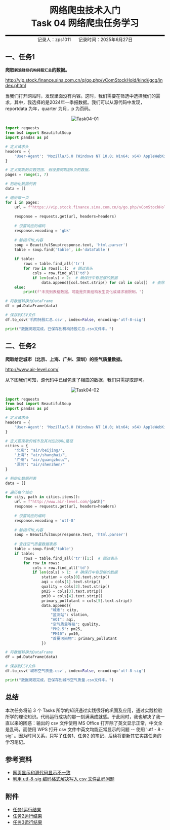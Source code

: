 <div style="border-bottom: 4px solid black; width: 100%; box-sizing: border-box; text-align: center; padding-top: 0.1rem;" align="center">
    <h1>网络爬虫技术入门<br/><span>Task 04 网络爬虫任务学习</span></h1>
</div>
<div style="text-align: center;" align="center">
    记录人：zps1011&nbsp;&nbsp;&nbsp;&nbsp;&nbsp;&nbsp;记录时间：2025年6月27日
</div>



## 一、任务1

**爬取`新浪财经机构持股汇总`的数据。**

http://vip.stock.finance.sina.com.cn/q/go.php/vComStockHold/kind/jgcg/index.phtml

当我们打开网站时，发现里面没有内容。这时，我们需要在筛选中选择我们的需求，其中，我选择的是2024年一季报数据。我们可以从源代码中发现，reportdata 为年，quarter 为月，p 为页码。

<div align=center>
	<img src="../网络爬虫/images/task04_01.png" alt="Task04-01"/>
</div>



```python
import requests
from bs4 import BeautifulSoup
import pandas as pd

# 定义请求头
headers = {
    'User-Agent': 'Mozilla/5.0 (Windows NT 10.0; Win64; x64) AppleWebKit/537.36 (KHTML, like Gecko) Chrome/58.0.3029.110 Safari/537.3'
}

# 定义爬取的页数范围. 假设要爬取前6页的数据。
pages = range(1, 7)  

# 初始化数据列表
data = []

# 遍历每一页
for i in pages:
    url = f"https://vip.stock.finance.sina.com.cn/q/go.php/vComStockHold/kind/jgcg/index.phtml?symbol=%D6%A4%C8%AF%BC%F2%B3%C6%BB%F2%B4%FA%C2%EB&reportdate=2024&quarter=1&p={i}"
    
    response = requests.get(url, headers=headers)
    
    # 设置响应的编码
    response.encoding = 'gbk'
    
    # 解析HTML内容
    soup = BeautifulSoup(response.text, 'html.parser')
    table = soup.find('table', id='dataTable')
    
    if table:
        rows = table.find_all('tr')
        for row in rows[1:]:  # 跳过表头
            cols = row.find_all('td')
            if len(cols) > 2:  # 确保行中有足够的数据
                data.append([col.text.strip() for col in cols])  # 去除多余空白字符
    else:
        print(f"未找到表格数据，可能是页面结构发生变化或请求被限制。")

# 将数据转换为DataFrame
df = pd.DataFrame(data)

# 保存到CSV文件
df.to_csv('机构持股汇总.csv', index=False, encoding='utf-8-sig')

print("数据爬取完成，已保存到机构持股汇总.csv文件中。")
```

## 二、任务2

**爬取给定城市（北京、上海、广州、深圳）的空气质量数据。**

http://www.air-level.com/

从下图我们可知，源代码中已经包含了相应的数据，我们只需提取即可。

<div align=center>
	<img src="../网络爬虫/images/task04_02.png" alt="Task04-02"/>
</div>



```python
import requests
from bs4 import BeautifulSoup
import pandas as pd

# 定义请求头
headers = {
    'User-Agent': 'Mozilla/5.0 (Windows NT 10.0; Win64; x64) AppleWebKit/537.36 (KHTML, like Gecko) Chrome/58.0.3029.110 Safari/537.3'
}

# 定义要爬取的城市及其对应的URL路径
cities = {
    "北京": "air/beijing/",
    "上海": "air/shanghai/",
    "广州": "air/guangzhou/",
    "深圳": "air/shenzhen/"
}

# 初始化数据列表
data = []

# 遍历每个城市
for city, path in cities.items():
    url = f"http://www.air-level.com/{path}"
    response = requests.get(url, headers=headers)
    
    # 设置响应的编码
    response.encoding = 'utf-8'
    
    # 解析HTML内容
    soup = BeautifulSoup(response.text, 'html.parser')
    
    # 查找空气质量数据表格
    table = soup.find('table')
    if table:
        rows = table.find_all('tr')[1:]  # 跳过表头
        for row in rows:
            cols = row.find_all('td')
            if len(cols) > 1:  # 确保行中有足够的数据
                station = cols[0].text.strip()
                aqi = cols[1].text.strip()
                quality = cols[2].text.strip()
                pm25 = cols[3].text.strip()
                pm10 = cols[4].text.strip()
                primary_pollutant = cols[5].text.strip()
                data.append({
                    "城市": city,
                    "监测站": station,
                    "AQI": aqi,
                    "空气质量等级": quality,
                    "PM2.5": pm25,
                    "PM10": pm10,
                    "首要污染物": primary_pollutant
                })

# 将数据转换为DataFrame
df = pd.DataFrame(data)

# 保存到CSV文件
df.to_csv('城市空气质量.csv', index=False, encoding='utf-8-sig')

print("数据爬取完成，已保存到城市空气质量.csv文件中。")
```



## 总结

本次任务将前 3 个 Tasks 所学的知识通过实践很好的巩固及应用，通过实践检验所学的理论知识。代码运行成功的那一刻满满成就感。于此同时，我也解决了我一直以来的困惑：输出的 csv 文件使用 MS Office 打开除了英文显示正常，中文全是乱码，而使用 WPS 打开 csv 文件中英文均能正常显示的问题 -- 使用 'utf - 8 - sig' 。因为时间关系，只写了任务1、任务2 的笔记，后续将更新其它实践任务的学习笔记。




## 参考资料

- [网页显示和源代码显示不一致](https://www.jianshu.com/p/4b5e31a44b69)
- [利用 utf-8-sig 编码格式解决写入 csv 文件乱码问题](https://blog.csdn.net/qq_36759224/article/details/104417871)



## 附件

- [任务1运行结果](https://github.com/zps1011/zps1011_learning_notes/blob/main/%E7%BB%84%E9%98%9F%E5%AD%A6%E4%B9%A0/%E7%BD%91%E7%BB%9C%E7%88%AC%E8%99%AB/01%E6%9C%BA%E6%9E%84%E6%8C%81%E8%82%A1%E6%B1%87%E6%80%BB.csv)
- [任务2运行结果](https://github.com/zps1011/zps1011_learning_notes/blob/main/%E7%BB%84%E9%98%9F%E5%AD%A6%E4%B9%A0/%E7%BD%91%E7%BB%9C%E7%88%AC%E8%99%AB/02%E5%9F%8E%E5%B8%82%E7%A9%BA%E6%B0%94%E8%B4%A8%E9%87%8F.csv)
- [任务3运行结果](https://github.com/zps1011/zps1011_learning_notes/blob/main/%E7%BB%84%E9%98%9F%E5%AD%A6%E4%B9%A0/%E7%BD%91%E7%BB%9C%E7%88%AC%E8%99%AB/03%E5%9F%8E%E5%B8%82%E5%A4%A9%E6%B0%94%E6%95%B0%E6%8D%AE.csv)
